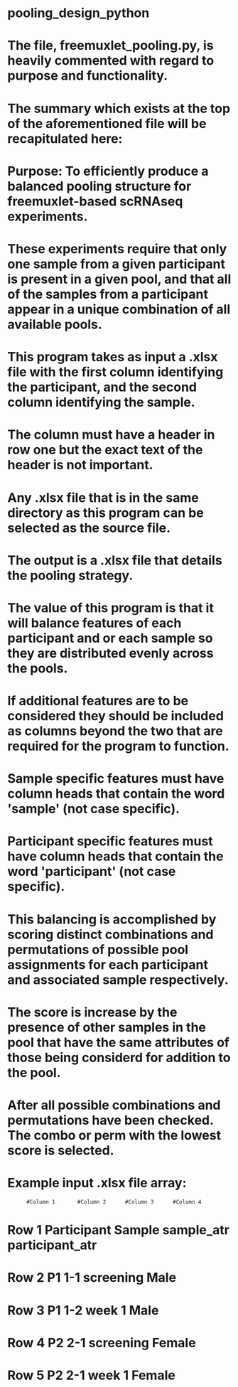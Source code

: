 # pooling_design_python
# The file, freemuxlet_pooling.py, is heavily commented with regard to purpose and functionality.
# The summary which exists at the top of the aforementioned file will be recapitulated here:
  # Purpose: To efficiently produce a balanced pooling structure for freemuxlet-based scRNAseq experiments.
  # These experiments require that only one sample from a given participant is present in a given pool, and that all of the samples from a participant appear in a unique combination of all available pools.
  # This program takes as input a .xlsx file with the first column identifying the participant, and the second column identifying the sample.
  # The column must have a header in row one but the exact text of the header is not important.
  # Any .xlsx file that is in the same directory as this program can be selected as the source file.
  # The output is a .xlsx file that details the pooling strategy.
  # The value of this program is that it will balance features of each participant and or each sample so they are distributed evenly across the pools.
  # If additional features are to be considered they should be included as columns beyond the two that are required for the program to function.
  # Sample specific features must have column heads that contain the word 'sample' (not case specific).
  # Participant specific features must have column heads that contain the word 'participant' (not case specific).
  # This balancing is accomplished by scoring distinct combinations and permutations of possible pool assignments for each participant and associated sample respectively.
  # The score is increase by the presence of other samples in the pool that have the same attributes of those being considerd for addition to the pool.
  # After all possible combinations and permutations have been checked. The combo or perm with the lowest score is selected.
  
# Example input .xlsx file array:
          #Column 1       #Column 2      #Column 3      #Column 4
# Row 1   Participant       Sample      sample_atr    participant_atr
# Row 2       P1             1-1         screening        Male
# Row 3       P1             1-2           week 1         Male
# Row 4       P2             2-1         screening       Female
# Row 5       P2             2-1           week 1        Female
